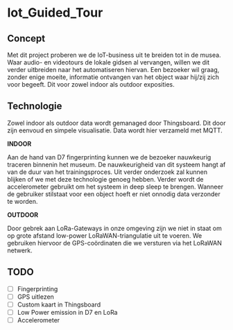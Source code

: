 # Iot_Guided_Tour
## Concept

Met dit project proberen we de IoT-business uit te breiden tot in de musea. Waar audio- en videotours de lokale gidsen al vervangen, willen we dit verder uitbreiden naar het automatiseren hiervan. Een bezoeker wil graag, zonder enige moeite, informatie ontvangen van het object waar hij/zij zich voor begeeft. Dit voor zowel indoor als outdoor exposities.

## Technologie

Zowel indoor als outdoor data wordt gemanaged door Thingsboard. Dit door zijn eenvoud en simpele visualisatie. Data wordt hier verzameld met MQTT.

**INDOOR**

Aan de hand van D7 fingerprinting kunnen we de bezoeker nauwkeurig traceren binnenin het museum. De nauwkeurigheid van dit systeem hangt af van de duur van het trainingsproces. Uit verder onderzoek zal kunnen blijken of we met deze technologie genoeg hebben.
Verder wordt de accelerometer gebruikt om het systeem in deep sleep te brengen. Wanneer de gebruiker stilstaat voor een object hoeft er niet onnodig data verzonder te worden.

**OUTDOOR**

Door gebrek aan LoRa-Gateways in onze omgeving zijn we niet in staat om op grote afstand low-power LoRaWAN-triangulatie uit te voeren. We gebruiken hiervoor de GPS-coördinaten die we versturen via het LoRaWAN netwerk.


## TODO
- [ ] Fingerprinting
- [ ] GPS uitlezen
- [ ] Custom kaart in Thingsboard
- [ ] Low Power emission in D7 en LoRa
- [ ] Accelerometer

